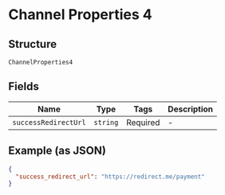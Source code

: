 
# Channel Properties 4

## Structure

`ChannelProperties4`

## Fields

| Name | Type | Tags | Description |
|  --- | --- | --- | --- |
| `successRedirectUrl` | `string` | Required | - |

## Example (as JSON)

```json
{
  "success_redirect_url": "https://redirect.me/payment"
}
```

